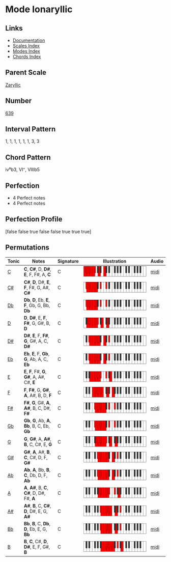 # Mode Ionaryllic

## Links

- [Documentation](README.md)
- [Scales Index](Scales.md)
- [Modes Index](Modes.md)
- [Chords Index](Chords.md)

## Parent Scale

[Zaryllic](ScaleZaryllic.md)

## Number

[639](https://ianring.com/musictheory/scales/639)

## Interval Pattern

1, 1, 1, 1, 1, 1, 3, 3

## Chord Pattern

iv⁰b3, VI⁺, VIIIb5

## Perfection

- 4 Perfect notes
- 4 Perfect notes

## Perfection Profile

[false false true false false true true true]

## Permutations

| Tonic | Notes | Signature | Illustration | Audio |
|-------|-------|-----------|--------------|-------|
| [C](ModeCNaturalIonaryllic.md) | **C**, **C#**, D, **D#**, **E**, F, F#, A, **C** | C | ![CNaturalIonaryllic](ModeCNaturalIonaryllic.png) | [midi](https://github.com/edipermadi/music/blob/main/docs/ModeCNaturalIonaryllic.mid?raw=true) |
| [C#](ModeCSharpIonaryllic.md) | **C#**, **D**, D#, **E**, **F**, F#, G, A#, **C#** | C | ![CSharpIonaryllic](ModeCSharpIonaryllic.png) | [midi](https://github.com/edipermadi/music/blob/main/docs/ModeCSharpIonaryllic.mid?raw=true) |
| [Db](ModeDFlatIonaryllic.md) | **Db**, **D**, Eb, **E**, **F**, Gb, G, Bb, **Db** | C | ![DFlatIonaryllic](ModeDFlatIonaryllic.png) | [midi](https://github.com/edipermadi/music/blob/main/docs/ModeDFlatIonaryllic.mid?raw=true) |
| [D](ModeDNaturalIonaryllic.md) | **D**, **D#**, E, **F**, **F#**, G, G#, B, **D** | C | ![DNaturalIonaryllic](ModeDNaturalIonaryllic.png) | [midi](https://github.com/edipermadi/music/blob/main/docs/ModeDNaturalIonaryllic.mid?raw=true) |
| [D#](ModeDSharpIonaryllic.md) | **D#**, **E**, F, **F#**, **G**, G#, A, C, **D#** | C | ![DSharpIonaryllic](ModeDSharpIonaryllic.png) | [midi](https://github.com/edipermadi/music/blob/main/docs/ModeDSharpIonaryllic.mid?raw=true) |
| [Eb](ModeEFlatIonaryllic.md) | **Eb**, **E**, F, **Gb**, **G**, Ab, A, C, **Eb** | C | ![EFlatIonaryllic](ModeEFlatIonaryllic.png) | [midi](https://github.com/edipermadi/music/blob/main/docs/ModeEFlatIonaryllic.mid?raw=true) |
| [E](ModeENaturalIonaryllic.md) | **E**, **F**, F#, **G**, **G#**, A, A#, C#, **E** | C | ![ENaturalIonaryllic](ModeENaturalIonaryllic.png) | [midi](https://github.com/edipermadi/music/blob/main/docs/ModeENaturalIonaryllic.mid?raw=true) |
| [F](ModeFNaturalIonaryllic.md) | **F**, **F#**, G, **G#**, **A**, A#, B, D, **F** | C | ![FNaturalIonaryllic](ModeFNaturalIonaryllic.png) | [midi](https://github.com/edipermadi/music/blob/main/docs/ModeFNaturalIonaryllic.mid?raw=true) |
| [F#](ModeFSharpIonaryllic.md) | **F#**, **G**, G#, **A**, **A#**, B, C, D#, **F#** | C | ![FSharpIonaryllic](ModeFSharpIonaryllic.png) | [midi](https://github.com/edipermadi/music/blob/main/docs/ModeFSharpIonaryllic.mid?raw=true) |
| [Gb](ModeGFlatIonaryllic.md) | **Gb**, **G**, Ab, **A**, **Bb**, B, C, Eb, **Gb** | C | ![GFlatIonaryllic](ModeGFlatIonaryllic.png) | [midi](https://github.com/edipermadi/music/blob/main/docs/ModeGFlatIonaryllic.mid?raw=true) |
| [G](ModeGNaturalIonaryllic.md) | **G**, **G#**, A, **A#**, **B**, C, C#, E, **G** | C | ![GNaturalIonaryllic](ModeGNaturalIonaryllic.png) | [midi](https://github.com/edipermadi/music/blob/main/docs/ModeGNaturalIonaryllic.mid?raw=true) |
| [G#](ModeGSharpIonaryllic.md) | **G#**, **A**, A#, **B**, **C**, C#, D, F, **G#** | C | ![GSharpIonaryllic](ModeGSharpIonaryllic.png) | [midi](https://github.com/edipermadi/music/blob/main/docs/ModeGSharpIonaryllic.mid?raw=true) |
| [Ab](ModeAFlatIonaryllic.md) | **Ab**, **A**, Bb, **B**, **C**, Db, D, F, **Ab** | C | ![AFlatIonaryllic](ModeAFlatIonaryllic.png) | [midi](https://github.com/edipermadi/music/blob/main/docs/ModeAFlatIonaryllic.mid?raw=true) |
| [A](ModeANaturalIonaryllic.md) | **A**, **A#**, B, **C**, **C#**, D, D#, F#, **A** | C | ![ANaturalIonaryllic](ModeANaturalIonaryllic.png) | [midi](https://github.com/edipermadi/music/blob/main/docs/ModeANaturalIonaryllic.mid?raw=true) |
| [A#](ModeASharpIonaryllic.md) | **A#**, **B**, C, **C#**, **D**, D#, E, G, **A#** | C | ![ASharpIonaryllic](ModeASharpIonaryllic.png) | [midi](https://github.com/edipermadi/music/blob/main/docs/ModeASharpIonaryllic.mid?raw=true) |
| [Bb](ModeBFlatIonaryllic.md) | **Bb**, **B**, C, **Db**, **D**, Eb, E, G, **Bb** | C | ![BFlatIonaryllic](ModeBFlatIonaryllic.png) | [midi](https://github.com/edipermadi/music/blob/main/docs/ModeBFlatIonaryllic.mid?raw=true) |
| [B](ModeBNaturalIonaryllic.md) | **B**, **C**, C#, **D**, **D#**, E, F, G#, **B** | C | ![BNaturalIonaryllic](ModeBNaturalIonaryllic.png) | [midi](https://github.com/edipermadi/music/blob/main/docs/ModeBNaturalIonaryllic.mid?raw=true) |
